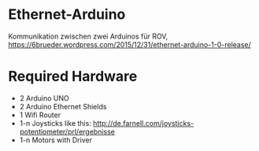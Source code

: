 # Ethernet-Arduino
Kommunikation zwischen zwei Arduinos für ROV, https://6brueder.wordpress.com/2015/12/31/ethernet-arduino-1-0-release/

# Required Hardware
- 2 Arduino UNO
- 2 Arduino Ethernet Shields
- 1 Wifi Router
- 1-n Joysticks like this: http://de.farnell.com/joysticks-potentiometer/prl/ergebnisse
- 1-n Motors with Driver
